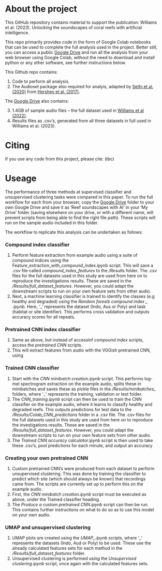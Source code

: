 # About the project

This GitHub repository contains material to support the publication: Williams et al. (2023). Unlocking the soundscapes of coral reefs with artificial intelligence.

This repo primarily provides code in the form of Google Colab notebooks that can be used to complete the full analysis used in the project. Better still, you can access a public [Google Drive](https://drive.google.com/drive/folders/1B4_gBWM61l18D8KcSTX09j8eeCIvrbzz?usp=sharing) and run all the analysis from your web browser using Google Colab, without the need to download and install python or any other software, see further instructions below. 

This Github repo contains: 

1. Code to perform all analysis.
2. The Audioset package also required for analyis, adapted by [Sethi et al. (2020)](https://www.pnas.org/doi/full/10.1073/pnas.2004702117) from [Hershey et al. (2017)](https://arxiv.org/abs/1609.09430).

The [Google Drive](https://drive.google.com/drive/folders/1B4_gBWM61l18D8KcSTX09j8eeCIvrbzz?usp=sharing) also contains:

3. 1.4GB of sample audio files – the full dataset used in [Williams et al (2022)](https://doi.org/10.1016/j.ecolind.2022.108986).
4. Results files as *.csv’s*, generated from all three datasets in full used in Williams et al. (2023).


# Citing
If you use any code from this project, please cite: (tbc)

# Useage
The performance of three methods at supervised classifier and unsupervised clustering tasks were compared in this paper. To run the full workflow for each from your browser, copy the [Google Drive](https://drive.google.com/drive/folders/1B4_gBWM61l18D8KcSTX09j8eeCIvrbzz?usp=sharing) folder to your own Google Drive and save it as ‘Reef soundscapes with AI’ in your ‘My Drive’ folder (saving elsewhere on your drive, or with a different name, will prevent scripts from being able to find the right file path). These scripts will run on the sample audio included in this folder. 

The workflow to replicate this analysis can be undertaken as follows:

### Compound index classifier
1.	Perform feature extraction from example audio using a suite of compound indices using the Feature_extraction_with_compound_index.ipynb script. This will save a *.csv* file called *compound_index_features* to the */Results* folder. The *.csv* files for the full datasets used in this study are used from here on to reproduce the investigations results. These are saved in the */Results/full_dataset_features*. However, you could adapt the downstream scripts to run on your own feature sets from other audio.
2.	Next, a machine learning classifier is trained to identify the classes (e.g healthy and degraded) using the *Random forests compound index _ .ipynb*. Here, ‘_’ represents the dataset (Indo, Aus or Poly) and task (habitat or site identifier). This performs cross validation and outputs accuracy scores for all repeats.

### Pretrained CNN index classifier
1.	Same as above, but instead of accessinf *compound index* scripts, access the *pretrained CNN* scripts.
2.	This will extract features from audio with the VGGish pretrained CNN, using 
### Trained CNN classifier

1.	Start with the *CNN minibatch creation.ipynb* script. This performs log-mel spectrogram extraction on the example audio, splits these in minibatches and saves these as pickle files in the */Results/minibatches_* folders, where '_' represents the training, validation or test folder.
2.	The *CNN_training.ipynb* script can then be used to train the CNN classifier on the example audio, where it learns to classify healthy and degraded reefs. This outputs predictions for test data to the */Results/Colab_CNN_predictions* folder in a .csv file. The .csv files for the full datasets used in this study are used from here on to reproduce the investigations results. These are saved in the */Results/full_dataset_features*. However, you could adapt the downstream scripts to run on your own feature sets from other audio.
3.	The *Trained CNN accuracy calculator.ipynb* script is then used to take these .csv’s, pool predictions for each minute, and output an accuracy


### Creating your own pretrained CNN

1.	Custom pretrained CNN’s were produced from each dataset to perform unsupervised clustering. This was done by training the classifier to predict which site (which should always be known) that recordings came from. The scripts are currently set up to perform this on the example audio.
2.	First, the *CNN minibatch creation.ipynb* script must be executed as above, under the Trained classifier heading.
3.	The *Produce a custom pretrained CNN.ipynb* script can then be run. This contains further instructions on what to do so as to use this model on your own audio.


### UMAP and unsupervised clustering
1.	UMAP plots are created using the *UMAP_.ipynb* scripts, where ‘_’ represents the datasets (Indo, Aud or Poly) to be used. These use the already calculated features sets for each method in the */Results/full_dataset_features* folder.
2.	Unsupervised clustering is performed using the *Unsupervised clustering.ipynb* script, once again with the calculated features sets.

